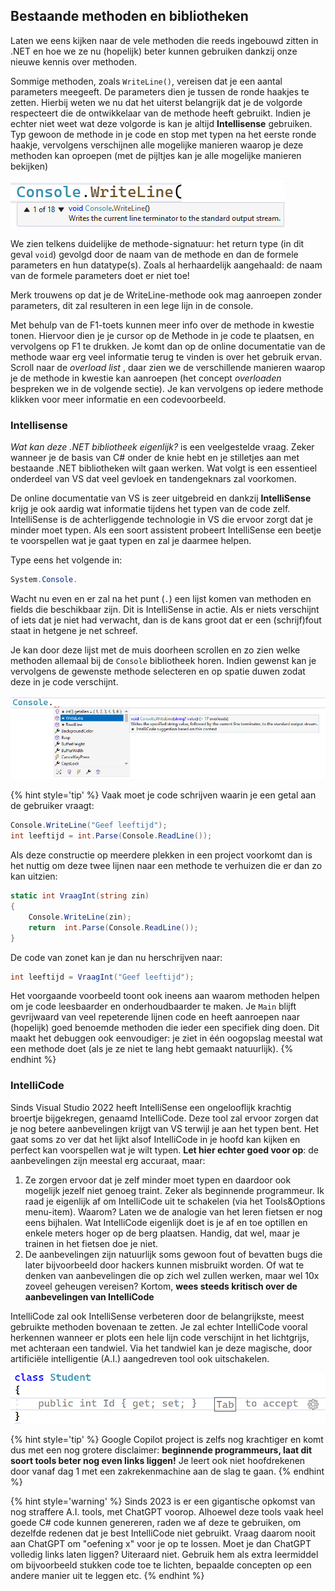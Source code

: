 ## Bestaande methoden en bibliotheken

Laten we eens kijken naar de vele methoden die reeds ingebouwd zitten in .NET en hoe we ze nu (hopelijk) beter kunnen gebruiken dankzij onze nieuwe kennis over methoden.

Sommige methoden, zoals ``WriteLine()``, vereisen dat je een aantal parameters meegeeft. De parameters dien je tussen de ronde haakjes te zetten. Hierbij weten we nu dat het uiterst belangrijk dat je de volgorde respecteert die de ontwikkelaar van de methode heeft gebruikt. Indien je echter  niet weet wat deze volgorde is kan je altijd **Intellisense** gebruiken. Typ gewoon de methode in je code en stop met typen na het eerste ronde haakje, vervolgens verschijnen alle mogelijke manieren waarop je deze methoden kan oproepen (met de pijltjes kan je alle mogelijke manieren bekijken)


![Dit soort popups bevat een schat aan informatie.](../assets/4_methoden/methoden1.png)

We zien telkens duidelijke de methode-signatuur: het return type (in dit geval ``void``) gevolgd door de naam van de methode en dan de formele parameters en hun datatype(s). Zoals al herhaardelijk aangehaald: de naam van de formele parameters doet er niet toe! 

Merk trouwens op dat je de WriteLine-methode ook mag aanroepen zonder parameters, dit zal resulteren in een lege lijn in de console.

Met behulp van de F1-toets kunnen meer info over de methode in kwestie tonen. Hiervoor dien je je cursor op de Methode in je code te plaatsen, en vervolgens op F1 te drukken. Je komt dan op de online documentatie van de methode waar erg veel informatie terug te vinden is over het gebruik ervan. Scroll naar de *overload list* , daar zien we de verschillende manieren waarop je de methode in kwestie kan aanroepen (het concept *overloaden* bespreken we in de volgende sectie). Je kan vervolgens op iedere methode klikken voor meer informatie en een codevoorbeeld.



### Intellisense
*Wat kan deze .NET bibliotheek eigenlijk?* is een veelgestelde vraag. Zeker wanneer je de basis van C# onder de knie hebt en je stilletjes aan met bestaande .NET bibliotheken wilt gaan werken. Wat volgt is een essentieel onderdeel van VS dat veel gevloek en tandengeknars zal voorkomen.

De online documentatie van VS is zeer uitgebreid en dankzij **IntelliSense** krijg je ook aardig wat informatie tijdens het typen van de code zelf. IntelliSense is de achterliggende technologie in VS die ervoor zorgt dat je minder moet typen. Als een soort assistent probeert IntelliSense een beetje te voorspellen wat je gaat typen en zal je daarmee helpen. 



Type eens het volgende in:

```csharp
System.Console.
```

Wacht nu even en er zal na het punt (``.``) een lijst komen van methoden en fields die beschikbaar zijn. Dit is IntelliSense in actie. Als er niets verschijnt of iets dat je niet had verwacht, dan is de kans groot dat er een (schrijf)fout staat in hetgene je net schreef. 

Je kan door deze lijst met de muis doorheen scrollen en zo zien welke methoden allemaal bij de ``Console`` bibliotheek horen. Indien gewenst kan je vervolgens de gewenste methode selecteren en op spatie duwen zodat deze in je code verschijnt.


![De icoontjes geven aan of het om een methode (kubus), een eigenschap (Engelse sleutel) of een "event" (bliksem) gaat. Events behandelen we niet in dit boek.](../assets/4_methoden/methoden4.png)

{% hint style='tip' %}
Vaak moet je code schrijven waarin je een getal aan de gebruiker vraagt:

```csharp
Console.WriteLine("Geef leeftijd");
int leeftijd = int.Parse(Console.ReadLine());
```

Als deze constructie op meerdere plekken in een project voorkomt dan is het nuttig om deze twee lijnen naar een methode te verhuizen die er dan zo kan uitzien:

```csharp
static int VraagInt(string zin)
{
    Console.WriteLine(zin);
    return  int.Parse(Console.ReadLine());
}
```

De code van zonet kan je dan nu herschrijven naar:


```csharp
int leeftijd = VraagInt("Geef leeftijd");
```

Het voorgaande voorbeeld toont ook ineens aan waarom methoden helpen om je code leesbaarder en onderhoudbaarder te maken. Je ``Main`` blijft gevrijwaard van veel repeterende lijnen code en heeft aanroepen naar (hopelijk) goed benoemde methoden die ieder een specifiek ding doen. Dit maakt het debuggen ook eenvoudiger: je ziet in één oogopslag meestal wat een methode doet (als je ze niet te lang hebt gemaakt natuurlijk).
{% endhint %}

### IntelliCode

Sinds Visual Studio 2022 heeft IntelliSense een ongelooflijk krachtig broertje bijgekregen, genaamd  IntelliCode. Deze tool zal ervoor zorgen dat je nog betere aanbevelingen krijgt van VS terwijl je aan het typen bent. Het gaat soms zo ver dat het lijkt alsof IntelliCode in je hoofd kan kijken en perfect kan voorspellen wat je wilt typen. **Let hier echter goed voor op**: de aanbevelingen zijn meestal erg accuraat, maar:

1. Ze zorgen ervoor dat je zelf minder moet typen en daardoor ook mogelijk jezelf niet genoeg traint. Zeker als beginnende programmeur. Ik raad je eigenlijk af om IntelliCode uit te schakelen (via het Tools&Options menu-item). Waarom? Laten we de analogie van het leren fietsen er nog eens bijhalen. Wat IntelliCode eigenlijk doet is je af en toe optillen en enkele meters hoger op de berg plaatsen. Handig, dat wel, maar je trainen in het fietsen doe je niet.
2. De aanbevelingen zijn natuurlijk soms gewoon fout of bevatten bugs die later bijvoorbeeld door hackers kunnen misbruikt worden. Of wat te denken van aanbevelingen die op zich wel zullen werken, maar wel 10x zoveel geheugen vereisen? Kortom, **wees steeds kritisch over de aanbevelingen van IntelliCode**

IntelliCode zal ook IntelliSense verbeteren door de belangrijkste, meest gebruikte methoden bovenaan te zetten. Je zal echter IntelliCode vooral herkennen wanneer er plots een hele lijn code verschijnt in het lichtgrijs, met achteraan een tandwiel. Via het tandwiel kan je deze magische, door artificiële intelligentie (A.I.) aangedreven tool ook uitschakelen.


![Wanneer we later klassen gaan schrijven, zoals in deze screenshot, zal IntelliCode soms griezelig correcte voorstellen doen.](../assets/4_methoden/codeai.png)

{% hint style='tip' %}
Google Copilot project is zelfs nog krachtiger en komt dus met een nog grotere disclaimer: **beginnende programmeurs, laat dit soort tools beter nog even links liggen!** Je leert ook niet hoofdrekenen door vanaf dag 1 met een zakrekenmachine aan de slag te gaan.
{% endhint %}

{% hint style='warning' %}
Sinds 2023 is er een gigantische opkomst van nog straffere A.I. tools, met ChatGPT voorop. Alhoewel deze tools vaak heel goede C# code kunnen genereren, raden we af deze te gebruiken, om dezelfde redenen dat je best IntelliCode niet gebruikt. Vraag daarom nooit aan ChatGPT om "oefening x" voor je op te lossen. 
Moet je dan ChatGPT volledig links laten liggen? Uiteraard niet. Gebruik hem als extra leermiddel om bijvoorbeeld stukken code toe te lichten, bepaalde concepten op een andere manier uit te leggen etc. 
{% endhint %}